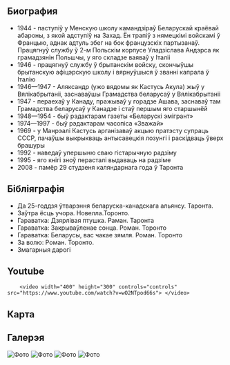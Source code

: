 ﻿---
name: Кастусь Акула (Аляксандр Качан)
yearsoflife:  16.11.1925 — 29.01.2008
birthplace:  	Верацеі, Віцебская вобласць
description: Беларускамоўны пісьменнік і паэт, які жыў у Канадзе
src : https://karotkizmest.by/images/akula.jpg 
video: https://www.youtube.com/watch?v=wO2NTpod66s
---

## Биография
*  1944 -  паступіў у Менскую школу камандзіраў Беларускай краёвай абароны, з якой адступіў на Захад. Ён трапіў з нямецкімі войскамі ў Францыю, аднак адтуль збег на бок французскіх партызанаў. Працягнуў службу ў 2-м Польскім корпусе Уладзіслава Андэрса як грамадзянін Польшчы, у яго складзе ваяваў у Італіі
* 1946 - працягнуў службу ў брытанскім войску, скончыўшы брытанскую афіцэрскую школу і вярнуўшыся ў званні капрала ў Італію
* 1946—1947 - Аляксандр (ужо вядомы як Кастусь Акула) жыў у Вялікабрытаніі, заснаваўшы Грамадства беларусаў у Вялікабрытаніі
* 1947 - пераехаў у Канаду, пражываў у горадзе Ашава, заснаваў там Грамадства беларусаў у Канадзе і стаў першым яго старшынёй
* 1948—1954 - быў рэдактарам газеты «Беларускі эмігрант»
* 1974—1997 - быў рэдактарам часопіса «Зважай» 
* 1969 - у Манрэалі Кастусь арганізаваў акцыю пратэсту супраць СССР, пачаўшы выкрыкваць антысавецкія лозунгі і раскідваць ўверх брашуры
* 1992 -  наведаў упершыню сваю гістарычную радзіму
* 1995 - яго кнігі зноў перасталі выдаваць на радзіме
* 2008 - памёр 29 студзеня каляндарнага года ў Таронта 
 

## Бібліяграфія
*  Да 25-годдзя ўтварэння беларуска-канадскага альянсу. Таронта.
*  Заўтра ёсць учора. Новелла.Торонто.
*  Гараватка: Дзярлівая птушка. Раман. Таронта
*  Гараватка: Закрываўленае сонца. Роман. Торонто 
*  Гараватка: Беларусы, вас чакае зямля. Роман. Торонто 
*  За волю: Роман. Торонто.
*  Змагарныя дарогі


## Youtube
        <video width="400" height="300" controls="controls" src="https://www.youtube.com/watch?v=wO2NTpod66s"> </video>


## Карта

## Галерэя
![Фото](https://j.livelib.ru/boocover/1001434221/200/5de0/Kastus_Akula__Zmagarnyya_darogi.jpg)
![Фото](https://knigism.online/covers/5e/59/108511_200x300.jpg)
![Фото](https://encrypted-tbn0.gstatic.com/images?q=tbn%3AANd9GcSBRzLxbfRzD8YztkxamAAO8_mptQel_sdmZO04FCmwsojW6xAE)
![Фото](https://nemaloknig.com/picimg/256/2568/25684/256848/_0.jpg)


